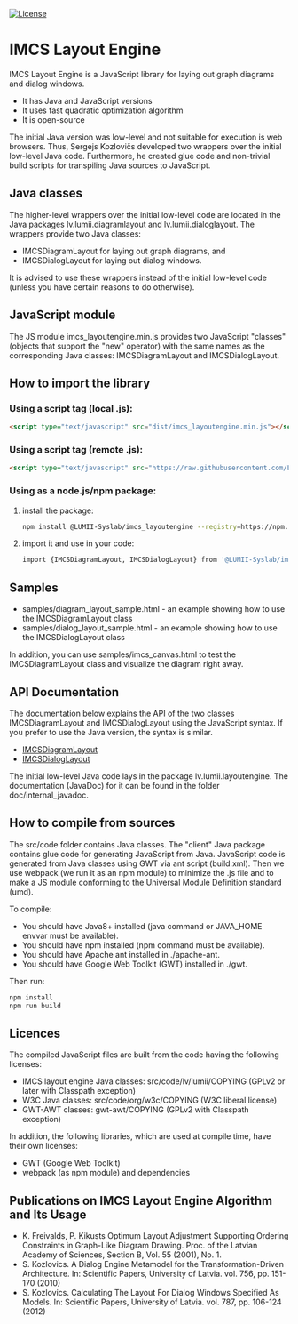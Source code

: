 [![License](https://img.shields.io/badge/license-GPLv2wClasspathException%2BW3C-brightgreen)](https://raw.githubusercontent.com/LUMII-Syslab/imcs_layoutengine/master/imcs_layoutengine.COPYING)

# IMCS Layout Engine
IMCS Layout Engine is a JavaScript library for laying out graph diagrams and dialog windows.

- It has Java and JavaScript versions
- It uses fast quadratic optimization algorithm
- It is open-source

The initial Java version was low-level and not suitable for execution is web browsers.
Thus, Sergejs Kozlovičs developed two wrappers over the initial low-level Java code. Furthermore,
he created glue code and non-trivial build scripts for transpiling Java sources to JavaScript.

## Java classes
 The higher-level wrappers over the initial low-level code are located in the Java packages lv.lumii.diagramlayout and lv.lumii.dialoglayout. The wrappers provide two Java classes:
- IMCSDiagramLayout for laying out graph diagrams, and
- IMCSDialogLayout for laying out dialog windows.
 
It is advised to use these wrappers instead of the initial low-level code (unless you have certain reasons to do otherwise). 

## JavaScript module
The JS module imcs_layoutengine.min.js provides two JavaScript "classes" (objects that support the "new" operator) with the same names as the corresponding Java classes: IMCSDiagramLayout and IMCSDialogLayout.


## How to import the library

### Using a script tag (local .js):
```html
<script type="text/javascript" src="dist/imcs_layoutengine.min.js"></script>
```

### Using a script tag (remote .js):
```html
<script type="text/javascript" src="https://raw.githubusercontent.com/LUMII-Syslab/imcs_layoutengine/master/dist/imcs_layoutengine.min.js"></script>
```

### Using as a node.js/npm package:
  1) install the package:
     ```bash
     npm install @LUMII-Syslab/imcs_layoutengine --registry=https://npm.pkg.github.com
     ```
  2) import it and use in your code:
     ```bash
     import {IMCSDiagramLayout, IMCSDialogLayout} from '@LUMII-Syslab/imcs_layoutengine';
     ```

## Samples

* samples/diagram_layout_sample.html - an example showing how to use the IMCSDiagramLayout class
* samples/dialog_layout_sample.html - an example showing how to use the IMCSDialogLayout class

In addition, you can use samples/imcs_canvas.html to test the IMCSDiagramLayout class and
visualize the diagram right away.

## API Documentation

The documentation below explains the API of the two classes IMCSDiagramLayout and IMCSDialogLayout using the JavaScript syntax.
If you prefer to use the Java version, the syntax is similar.

* [IMCSDiagramLayout](https://github.com/LUMII-Syslab/imcs_layoutengine/blob/master/doc/IMCSDiagramLayout.md)
* [IMCSDialogLayout](https://github.com/LUMII-Syslab/imcs_layoutengine/blob/master/doc/IMCSDialogLayout.md)

The initial low-level Java code lays in the package lv.lumii.layoutengine. The documentation (JavaDoc) for it can be found in the folder doc/internal\_javadoc.

## How to compile from sources
The src/code folder contains Java classes. 
The "client" Java package contains glue code for generating JavaScript from Java. 
JavaScript code is generated from Java classes using GWT  via ant script (build.xml). Then we use webpack (we run it as an npm module) to minimize
the .js file and to make a JS module conforming to the Universal Module Definition standard (umd).

To compile:
* You should have Java8+ installed (java command or JAVA_HOME envvar must be available).
* You should have npm installed (npm command must be available).
* You should have Apache ant installed in ./apache-ant.
* You should have Google Web Toolkit (GWT) installed in ./gwt.

Then run:
```bash
npm install
npm run build
```

## Licences
The compiled JavaScript files are built from the code having
the following licenses:
* IMCS layout engine Java classes: src/code/lv/lumii/COPYING (GPLv2 or later with Classpath exception)
* W3C Java classes: src/code/org/w3c/COPYING (W3C liberal license)
* GWT-AWT classes: gwt-awt/COPYING  (GPLv2 with Classpath exception)

In addition, the following libraries, which are used at compile time, have their own licenses:
* GWT (Google Web Toolkit)
* webpack (as npm module) and dependencies

## Publications on IMCS Layout Engine Algorithm and Its Usage

* K. Freivalds, P. Kikusts Optimum Layout Adjustment Supporting Ordering Constraints in Graph-Like Diagram Drawing. Proc. of the Latvian Academy of Sciences, Section B, Vol. 55 (2001), No. 1.
* S. Kozlovics. A Dialog Engine Metamodel for the Transformation-Driven Architecture. In: Scientific Papers, University of Latvia. vol. 756, pp. 151-170 (2010)
* S. Kozlovics. Calculating The Layout For Dialog Windows Specified As Models. In: Scientific Papers, University of Latvia. vol. 787, pp. 106-124 (2012)